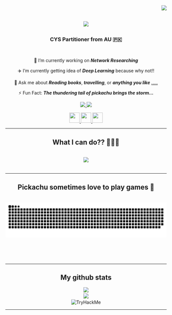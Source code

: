 <img align="right" src="https://visitor-badge.laobi.icu/badge?page_id=salesp07.salesp07" />

<h1 align="center">
    <img src="https://readme-typing-svg.herokuapp.com/?font=Righteous&size=35&center=true&vCenter=true&width=500&height=70&duration=1200&pause=1500&color=880000&center=true&vCenter=true&random=false&lines=Hi!!;+Pickachu+Here!!+%F0%9F%91%8B%F0%9F%8F%BD;" />
</h1>

<h3 align="center">
  CYS Partitioner from <a href="https://au.edu.pk" style="text-decoration: none; color: inherit; font-weight: bold;">AU</a> 🇵🇰
</h3>



<br/>

<div align="center">
 
 🔭 I’m currently working on _**Network Researching**_
 
 ✈️ I’m currently getting idea of  _**Deep Learning**_ because why not!!

💬 Ask me about _**Reading books**_, _**travelling**_, or _**anything you like**_ [.....](https://github.com/Sumaiya-Arshad/Sumaiya-Arshad/issues)

⚡ Fun Fact: _**The thundering tail of pickachu brings the storm...**_

 </div>
 
<div align="center"> 
  <a href="mailto:sumaiyaarshad.sa1@gmail.com">
    <img src="https://img.shields.io/badge/Gmail-333333?style=for-the-badge&logo=gmail&logoColor=red" />
  </a>
  <a href="https://thecyberthesis.com" target="_blank">
     <img src="https://img.shields.io/badge/Portfolio-FF5722?style=for-the-badge&logo=sqlite&logoColor=white" target="_blank" /> <!-- sqlite, safari, google-chrome are other good icon options -->
  </a>
</div>

 <p align="center"> <a href="https://www.github.com/Sumaiya-Arshad" target="_blank" rel="noreferrer"> <picture> <source media="(prefers-color-scheme: dark)" srcset="https://raw.githubusercontent.com/danielcranney/readme-generator/main/public/icons/socials/github-dark.svg" /> <source media="(prefers-color-scheme: light)" srcset="https://raw.githubusercontent.com/danielcranney/readme-generator/main/public/icons/socials/github.svg" /> <img src="https://raw.githubusercontent.com/danielcranney/readme-generator/main/public/icons/socials/github.svg" width="32" height="32" /> </picture> </a> <a href="http://www.instagram.com/itx_somi" target="_blank" rel="noreferrer"> <picture> <source media="(prefers-color-scheme: none)" srcset="undefined" /> <source media="(prefers-color-scheme: light)" srcset="https://raw.githubusercontent.com/danielcranney/readme-generator/main/public/icons/socials/instagram.svg" /> <img src="https://raw.githubusercontent.com/danielcranney/readme-generator/main/public/icons/socials/instagram.svg" width="32" height="32" /> </picture> </a> <a href="https://www.linkedin.com/in/muhammad-haris-815aa326a/" target="_blank" rel="noreferrer"> <picture> <source media="(prefers-color-scheme: dark)" srcset="https://raw.githubusercontent.com/danielcranney/readme-generator/main/public/icons/socials/linkedin-dark.svg" /> <source media="(prefers-color-scheme: light)" srcset="https://raw.githubusercontent.com/danielcranney/readme-generator/main/public/icons/socials/linkedin.svg" /> <img src="https://raw.githubusercontent.com/danielcranney/readme-generator/main/public/icons/socials/linkedin.svg" width="32" height="32" /> </picture> </a>
</p>

 <hr/>
 
<h2 align="center"> What I can do?? 👨🏻‍🔬</h2>
<br/>
<div align="center">
    <img src="https://skillicons.dev/icons?i=git,github,C++,python,html,css,vscode,docker,linux,wireshark" />
  
</div>

<br/>
<hr/>

<div align="center">
  <h2> Pickachu sometimes love to play games 🐍</h2>
  <br>
  <img alt="snake eating my contributions" src="https://raw.githubusercontent.com/salesp07/salesp07/output/github-contribution-grid-snake.svg" />
  
  <br/><br/><br/>
</div>

<hr/>

<h2 align="center">My github stats </h2>

<!-- and most used language -->
<p align = "center">
  <img src = "https://github-readme-stats.vercel.app/api?username=Sumaiya-Arshad&show_icons=true&theme=highcontrast&title_color=f10000&icon_color=f040983">
  <br>
  <img src = "https://github-readme-stats.vercel.app/api/top-langs/?username=Sumaiya-Arshad&theme=highcontrast&title_color=f10000&icon_color=f040983">
    <br>
    <script src="https://tryhackme.com/badge/2280072"></script>
    <img src="https://tryhackme-badges.s3.amazonaws.com/the.pickachu.png" alt="TryHackMe">
 
</p>


<hr/>

